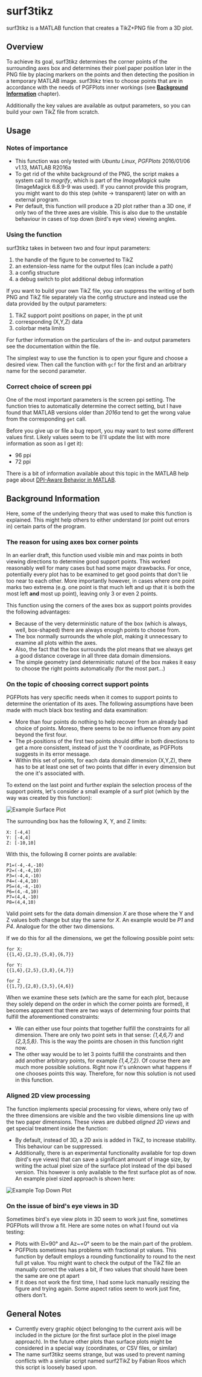 # surf3tikz

surf3tikz is a MATLAB function that creates a TikZ+PNG file from a 3D plot.


## Overview

To achieve its goal, surf3tikz determines the corner points of the surrounding axes box and
determines their pixel paper position later in the PNG file by placing markers on the points and
then detecting the position in a temporary MATLAB image. surf3tikz tries to choose points that are
in accordance with the needs of PGFPlots inner workings (see **[Background
Information](#background-information)** chapter).

Additionally the key values are available as output parameters, so you can build your own TikZ file
from scratch.


## Usage

### Notes of importance

* This function was only tested with _Ubuntu Linux_, _PGFPlots_ 2016/01/06 v1.13, MATLAB R2016a
* To get rid of the white background of the PNG, the script makes a system call to _mogrify_, which is part
  of the _ImageMagick_ suite (ImageMagick 6.8.9-9 was used). If you cannot provide this program, you
  might want to do this step (white -> transparent) later on with an external program.
* Per default, this function will produce a 2D plot rather than a 3D one, if only two of the three axes
  are visible. This is also due to the unstable behaviour in cases of top down (bird's eye view)
  viewing angles.

### Using the function

surf3tikz takes in between two and four input parameters:

1. the handle of the figure to be converted to TikZ
2. an extension-less name for the output files (can include a path)
3. a config structure
4. a debug switch to plot additional debug information

If you want to build your own TikZ file, you can suppress the writing of both PNG and TikZ file
separately via the config structure and instead use the data provided by the output parameters:

1. TikZ support point positions on paper, in the pt unit
2. corresponding (X,Y,Z) data 
3. colorbar meta limits

For further information on the particulars of the in- and output parameters see the documentation
within the file.

The simplest way to use the function is to open your figure and choose a desired view. Then call the
function with `gcf` for the first and an arbitrary name for the second parameter.

### Correct choice of screen ppi

One of the most important parameters is the screen ppi setting. The function tries to automatically
determine the correct setting, but I have found that MATLAB versions older than _2016a_ tend to get
the wrong value from the corresponding `get` call.

Before you give up or file a bug report, you may want to test some different values first. Likely
values seem to be (I'll update the list with more information as soon as I get it):

* 96 ppi
* 72 ppi

There is a bit of information available about this topic in the MATLAB help page about
[DPI-Aware Behavior in MATLAB](http://de.mathworks.com/help/matlab/creating_guis/dpi-aware-behavior-in-matlab.html).


## Background Information

Here, some of the underlying theory that was used to make this function is explained. This might
help others to either understand (or point out errors in) certain parts of the program.

### The reason for using axes box corner points

In an earlier draft, this function used visible min and max points in both viewing directions to
determine good support points. This worked reasonably well for many cases but had some major
drawbacks. For once, potentially every plot has to be examined to get good points that don't lie
too near to each other. More importantly however, in cases where one point marks two extrema
(e.g. one point is that much left and up that it is both the most left **and** most up point),
leaving only 3 or even 2 points.

This function using the corners of the axes box as support points provides the following advantages:

* Because of the very deterministic nature of the box (which is always, well, box-shaped) there are
   always enough points to choose from.
* The box normally surrounds the whole plot, making it unnecessary to examine all plots within the
   axes.
* Also, the fact that the box surrounds the plot means that we always get a good distance coverage
  in all three data domain dimensions.
* The simple geometry (and deterministic nature) of the box makes it easy to choose the right
   points automatically (for the most part...)

### On the topic of choosing correct support points

PGFPlots has very specific needs when it comes to support points to determine the orientation of its
axes. The following assumptions have been made with much black box testing and data examination:

* More than four points do nothing to help recover from an already bad choice of points. Moreso,
  there seems to be no influence from any point beyond the first four.
* The pt-positions of the first two points should differ in both directions to get a more consistent,
  instead of just the Y coordinate, as PGFPlots suggests in its error message.
* Within this set of points, for each data domain dimension (X,Y,Z), there has to be at least one set
  of two points that differ in every dimension but the one it's associated with.

To extend on the last point and further explain the selection process of the support points, let's
consider a small example of a surf plot (which by the way was created by this function):

![Example Surface Plot](surf_example.png)

The surrounding box has the following X, Y, and Z limits:

```
X: [-4,4]
Y: [-4,4]
Z: [-10,10]
```

With this, the following 8 corner points are available:

```
P1=(-4,-4,-10)
P2=(-4,-4,10)
P3=(-4,4,-10)
P4=(-4,4,10)
P5=(4,-4,-10)
P6=(4,-4,10)
P7=(4,4,-10)
P8=(4,4,10)
```

Valid point sets for the data domain dimension _X_ are those where the Y and Z values both change but
stay the same for _X_. An example would be _P1_ and _P4_. Analogue for the other two dimensions.

If we do this for all the dimensions, we get the following possible point sets:

```
for X:
{{1,4},{2,3},{5,8},{6,7}}

for Y:
{{1,6},{2,5},{3,8},{4,7}}

for Z
{{1,7},{2,8},{3,5},{4,6}}
```

When we examine these sets (which are the same for each plot, because they solely depend on the
order in which the corner points are formed), it becomes apparent that there are two ways of
determining four points that fulfill the aforementioned constraints:

* We can either use four points that together fulfill the constraints for all dimension. There are
  only two point sets in that sense: _{1,4,6,7}_ and _{2,3,5,8}_. This is the way the points are
  chosen in this function right now.
* The other way would be to let 3 points fulfill the constraints and then add another arbitrary
  points, for example _{1,4,7,2}_. Of course there are much more possible solutions. Right now it's
  unknown what happens if one chooses points this way. Therefore, for now this solution is not used
  in this function.

### Aligned 2D view processing

The function implements special processing for views, where only two of the three dimensions are
visible and the two visible dimensions line up with the two paper dimensions. These views are dubbed
*aligned 2D views* and get special treatment inside the function:

* By default, instead of 3D, a 2D axis is added in TikZ, to increase stability. This behaviour can
  be suppressed.
* Additionally, there is an experimental functionality available for top down (bird's eye views)
  that can save a significant amount of image size, by writing the actual pixel size of the surface
  plot instead of the dpi based version. This however is only available to the first surface plot as
  of now. An example pixel sized approach is shown here:

![Example Top Down Plot](image_sc_plot.png)


### On the issue of bird's eye views in 3D

Sometimes bird's eye view plots in 3D seem to work just fine, sometimes PGFPlots will throw a fit. Here
are some notes on what I found out via testing:

* Plots with El=90° and Az~=0° seem to be the main part of the problem.
* PGFPlots sometimes has problems with fractional pt values. This function by default employs a
  rounding functionality to round to the next full pt value. You might want to check the output of
  the TikZ file an manually correct the values a bit, if two values that should have been the same
  are one pt apart
* If it does not work the first time, I had some luck manually resizing the figure and trying again.
  Some aspect ratios seem to work just fine, others don't.


## General Notes

* Currently every graphic object belonging to the current axis will be included in the picture (or
  the first surface plot in the pixel image approach). In the future other plots than surface plots
  might be considered in a special way (coordinates, or CSV files, or similar)
* The name surf3tikz seems strange, but was used to prevent naming conflicts with a similar script
  named surf2TikZ by Fabian Roos which this script is loosely based upon.
